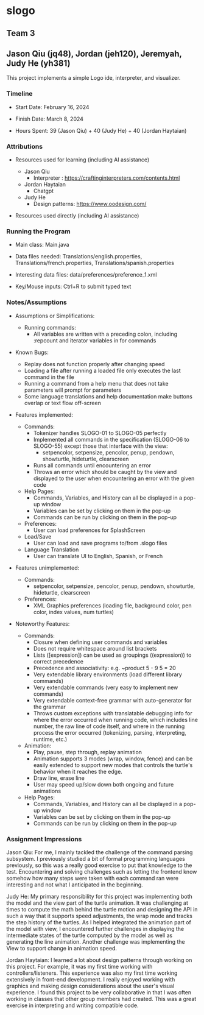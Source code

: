 # slogo

## Team 3

## Jason Qiu (jq48), Jordan (jeh120), Jeremyah, Judy He (yh381)

This project implements a simple Logo ide, interpreter, and visualizer.

### Timeline

* Start Date: February 16, 2024

* Finish Date: March 8, 2024

* Hours Spent: 39 (Jason Qiu) + 40 (Judy He) + 40 (Jordan Haytaian)

### Attributions

* Resources used for learning (including AI assistance)
    * Jason Qiu
        * Interpreter : https://craftinginterpreters.com/contents.html
    * Jordan Haytaian
        * Chatgpt
    * Judy He
        * Design patterns: https://www.oodesign.com/

* Resources used directly (including AI assistance)

### Running the Program

* Main class: Main.java

* Data files needed: Translations/english.properties, Translations/french.properties,
  Translations/spanish.properties

* Interesting data files: data/preferences/preference_1.xml

* Key/Mouse inputs: Ctrl+R to submit typed text

### Notes/Assumptions

* Assumptions or Simplifications:
    * Running commands:
        * All variables are written with a preceding colon, including :repcount and iterator
          variables in for commands

* Known Bugs:
    * Replay does not function properly after changing speed
    * Loading a file after running a loaded file only executes the last command in the file
    * Running a command from a help menu that does not take parameters will prompt for parameters
    * Some language translations and help documentation make buttons overlap or text flow off-screen

* Features implemented:
    * Commands:
        * Tokenizer handles SLOGO-01 to SLOGO-05 perfectly
        * Implemented all commands in the specification (SLOGO-06 to SLOGO-55) except those that
          interface with the view:
            * setpencolor, setpensize, pencolor, penup, pendown, showturtle, hideturtle, clearscreen
        * Runs all commands until encountering an error
        * Throws an error which should be caught by the view and displayed to the user when
          encountering an error with the given code
    * Help Pages:
        * Commands, Variables, and History can all be displayed in a pop-up window
        * Variables can be set by clicking on them in the pop-up
        * Commands can be run by clicking on them in the pop-up
    * Preferences:
        * User can load preferences for SplashScreen
    * Load/Save
        * User can load and save programs to/from .slogo files
    * Language Translation
        * User can translate UI to English, Spanish, or French

* Features unimplemented:
    * Commands:
        * setpencolor, setpensize, pencolor, penup, pendown, showturtle, hideturtle, clearscreen
    * Preferences:
        * XML Graphics preferences (loading file, background color, pen color, index values, num
          turtles)

* Noteworthy Features:
    * Commands:
        * Closure when defining user commands and variables
        * Does not require whitespace around list brackets
        * Lists ([expression]) can be used as groupings ((expression)) to correct precedence
        * Precedence and associativity: e.g. ~product 5 - 9 5 = 20
        * Very extendable library environments (load different library commands)
        * Very extendable commands (very easy to implement new commands)
        * Very extendable context-free grammar with auto-generator for the grammar
        * Throws custom exceptions with translatable debugging info for where the error occurred
          when running code, which includes line number, the raw line of code itself, and where in
          the running process the error occurred (tokenizing, parsing, interpreting, runtime, etc.)
    * Animation:
        * Play, pause, step through, replay animation
        * Animation supports 3 modes (wrap, window, fence) and can be easily extended to support new
          modes that controls the turtle's behavior when it reaches the edge.
        * Draw line, erase line
        * User may speed up/slow down both ongoing and future animations
    * Help Pages:
        * Commands, Variables, and History can all be displayed in a pop-up window
        * Variables can be set by clicking on them in the pop-up
        * Commands can be run by clicking on them in the pop-up

### Assignment Impressions

Jason Qiu: For me, I mainly tackled the challenge of the command parsing subsystem. I previously
studied a bit of formal programming languages previously, so this was a really good exercise to put
that knowledge to the test. Encountering and solving challenges such as letting the frontend know
somehow how many steps were taken with each command ran were interesting and not what I anticipated
in the beginning.

Judy He: My primary responsibility for this project was implementing both the model and the view
part of the turtle animation. It was challenging at times to compute the math behind the turtle
motion and designing the API in such a way that it supports speed adjustments, the wrap mode and
tracks the step history of the turtles. As I helped integrated the animation part of the model with
view, I encountered further challenges in displaying the intermediate states of the turtle computed
by the model as well as generating the line animation. Another challenge was implementing the View
to support change in animation speed.

Jordan Haytaian: I learned a lot about design patterns through working on this project. For example,
it was my first time working with controllers/listeners. This experience was also my first time
working extensively in front-end development. I really enjoyed working with graphics and making
design considerations about the user's visual experience. I found this project to be very
collaborative in that I was often working in classes that other group members had created. This was
a great exercise in interpreting and writing compatible code.
